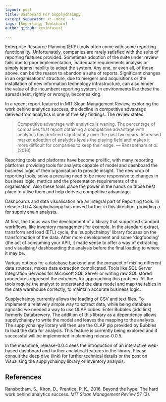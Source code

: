 ```yaml
---
layout: post
title: Dashboard For Supplychainpy
excerpt_separator: <!--more -->
tags: [Reporting, Toolchain]
author_github: kevinfasusi

---
```


Enterprise Resource Planning (ERP) tools often come with some reporting functionality. Unfortunately, companies are
rarely satisfied with the suite of reporting features provided. Sometimes adoption of the suite under review fails
due to poor implementation, inadequate requirements analysis or simply teams inability to adopt the system. <!--more -->
Any one, or even all, of those above, can be the reason to abandon a suite of reports. Significant changes in an organisations'
structure, due to mergers and acquisitions or the installation of new information technology infrastructure, can also
hinder the value of the incumbent reporting system. In environments like these the spreadsheet, rightly or wrongly, becomes king.

In a recent report featured in MIT Sloan Management Review, exploring the work behind analytics success, the decline in 
competitive advantage derived from analytics is one of five key
findings. The review states:

>Competitive advantage with analytics is waning. The percentage of companies that report obtaining a competitive 
>advantage with analytics has declined significantly over the past two years. Increased market adoption of analytics 
>levels the playing field and makes it more difficult for companies to keep their edge.
>&mdash; Ransbotham *et al.* (2016)

Reporting tools and platforms have become prolific, with many reporting platforms providing tools for analysts capable of
model and dashboard the business logic of their organisation to provide insight. The new crop of reporting tools, solve a pressing need to be more responsive to 
changes in business logic, metrics and the presentation requirements of the organisation. Also these tools place the 
power in the hands on those best place to utlise them and help derive a competitive advantage. 

Dashboards and data visualisation are an integral part of Reporting tools. In release 0.0.4 Supplychainpy
has moved further in this direction, providing a  for supply chain analysts.

At first, the focus was the development of a library that supported standard workflows, like inventory management
for example. In the standard extract, transform and load (ETL) cycle, the 'supplychainpy' library focuses on the
transformation of the data. After more development and some 'dogfooding' (the act of consuming your API),
it made sense to offer a way of extracting and visualising/ dashboarding the analysis before the final loading to
where it may be.

Various options for a database backend and the prospect of mixing different data sources, makes data extraction complicated.
Tools like SQL Server Integration Services for Microsoft SQL Server or writing raw SQL stored procedures represent
the extremes for approaching this problem. All the tools require the analyst to understand the data model and map the
tables in the data warehouse correctly, to maintain accurate business logic.

Supplychainpy currently allows the loading of CSV and text files. To implement a relatively simple way to extract data,
while being database agnostic we needed a way to use OLAP cubes. Enter Bubbles (add link) formerly Databrewery.
The addition of this library as a dependency allows supplychainpy to write the model and leaves the mapping to the
analysts. The supplychainpy library will then use the OLAP pip provided by Bubbles to load the data for analysis.
This feature is currently being explored and if successful will be implemented in planning release-0.0.5.

In the meantime, release-0.0.4 sees the introduction of an interactive web-based dashboard and further analytical
features in the library. Please consult the deep dive (link) for further technical details or the post on Visualising
the supplychainpy library or Inventory analysis.

## References

Ransbotham, S., Kiron, D., Prentice, P. K., 2016. Beyond the hype: The hard work behind analytics success. *MIT Sloan Management Review* 57 (3).
